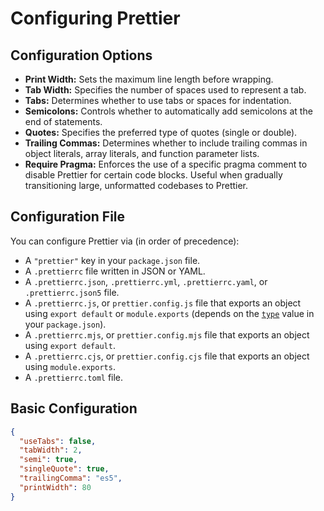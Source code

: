 # Configuring Prettier

## Configuration Options

- **Print Width:** Sets the maximum line length before wrapping.
- **Tab Width:** Specifies the number of spaces used to represent a tab.
- **Tabs:** Determines whether to use tabs or spaces for indentation.
- **Semicolons:** Controls whether to automatically add semicolons at the end of statements.
- **Quotes:** Specifies the preferred type of quotes (single or double).
- **Trailing Commas:** Determines whether to include trailing commas in object literals, array literals, and function parameter lists.
- **Require Pragma:** Enforces the use of a specific pragma comment to disable Prettier for certain code blocks. Useful when gradually transitioning large, unformatted codebases to Prettier.


## Configuration File

You can configure Prettier via (in order of precedence):
- A `"prettier"` key in your `package.json` file.
- A `.prettierrc` file written in JSON or YAML.
- A `.prettierrc.json`, `.prettierrc.yml`, `.prettierrc.yaml`, or `.prettierrc.json5` file.
- A `.prettierrc.js`, or `prettier.config.js` file that exports an object using `export default` or `module.exports` (depends on the [`type`](https://nodejs.org/api/packages.html#type) value in your `package.json`).
- A `.prettierrc.mjs`, or `prettier.config.mjs` file that exports an object using `export default`.
- A `.prettierrc.cjs`, or `prettier.config.cjs` file that exports an object using `module.exports`.
- A `.prettierrc.toml` file.


## Basic Configuration

```json
{
  "useTabs": false,
  "tabWidth": 2,
  "semi": true,
  "singleQuote": true,
  "trailingComma": "es5",
  "printWidth": 80
}
```